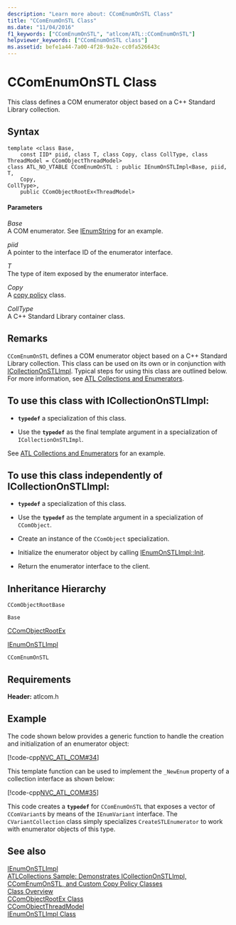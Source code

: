 ```yaml
---
description: "Learn more about: CComEnumOnSTL Class"
title: "CComEnumOnSTL Class"
ms.date: "11/04/2016"
f1_keywords: ["CComEnumOnSTL", "atlcom/ATL::CComEnumOnSTL"]
helpviewer_keywords: ["CComEnumOnSTL class"]
ms.assetid: befe1a44-7a00-4f28-9a2e-cc0fa526643c
---
```

# CComEnumOnSTL Class

This class defines a COM enumerator object based on a C++ Standard Library collection.

## Syntax

```
template <class Base,
    const IID* piid, class T, class Copy, class CollType, class ThreadModel = CComObjectThreadModel>
class ATL_NO_VTABLE CComEnumOnSTL : public IEnumOnSTLImpl<Base, piid,
T,
    Copy,
CollType>,
    public CComObjectRootEx<ThreadModel>
```

#### Parameters

*Base*<br/>
A COM enumerator. See [IEnumString](/windows/win32/api/objidl/nn-objidl-ienumstring) for an example.

*piid*<br/>
A pointer to the interface ID of the enumerator interface.

*T*<br/>
The type of item exposed by the enumerator interface.

*Copy*<br/>
A [copy policy](../../atl/atl-copy-policy-classes.md) class.

*CollType*<br/>
A C++ Standard Library container class.

## Remarks

`CComEnumOnSTL` defines a COM enumerator object based on a C++ Standard Library collection. This class can be used on its own or in conjunction with [ICollectionOnSTLImpl](../../atl/reference/icollectiononstlimpl-class.md). Typical steps for using this class are outlined below. For more information, see [ATL Collections and Enumerators](../../atl/atl-collections-and-enumerators.md).

## To use this class with ICollectionOnSTLImpl:

- **`typedef`** a specialization of this class.

- Use the **`typedef`** as the final template argument in a specialization of `ICollectionOnSTLImpl`.

See [ATL Collections and Enumerators](../../atl/atl-collections-and-enumerators.md) for an example.

## To use this class independently of ICollectionOnSTLImpl:

- **`typedef`** a specialization of this class.

- Use the **`typedef`** as the template argument in a specialization of `CComObject`.

- Create an instance of the `CComObject` specialization.

- Initialize the enumerator object by calling [IEnumOnSTLImpl::Init](../../atl/reference/ienumonstlimpl-class.md#init).

- Return the enumerator interface to the client.

## Inheritance Hierarchy

`CComObjectRootBase`

`Base`

[CComObjectRootEx](../../atl/reference/ccomobjectrootex-class.md)

[IEnumOnSTLImpl](../../atl/reference/ienumonstlimpl-class.md)

`CComEnumOnSTL`

## Requirements

**Header:** atlcom.h

## Example

The code shown below provides a generic function to handle the creation and initialization of an enumerator object:

[!code-cpp[NVC_ATL_COM#34](../../atl/codesnippet/cpp/ccomenumonstl-class_1.h)]

This template function can be used to implement the `_NewEnum` property of a collection interface as shown below:

[!code-cpp[NVC_ATL_COM#35](../../atl/codesnippet/cpp/ccomenumonstl-class_2.h)]

This code creates a **`typedef`** for `CComEnumOnSTL` that exposes a vector of `CComVariant`s by means of the `IEnumVariant` interface. The `CVariantCollection` class simply specializes `CreateSTLEnumerator` to work with enumerator objects of this type.

## See also

[IEnumOnSTLImpl](../../atl/reference/ienumonstlimpl-class.md)<br/>
[ATLCollections Sample: Demonstrates ICollectionOnSTLImpl, CComEnumOnSTL, and Custom Copy Policy Classes](../../overview/visual-cpp-samples.md)<br/>
[Class Overview](../../atl/atl-class-overview.md)<br/>
[CComObjectRootEx Class](../../atl/reference/ccomobjectrootex-class.md)<br/>
[CComObjectThreadModel](atl-typedefs.md#ccomobjectthreadmodel)<br/>
[IEnumOnSTLImpl Class](../../atl/reference/ienumonstlimpl-class.md)
